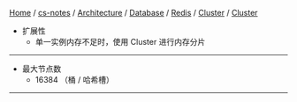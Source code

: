 [Home](https://mengxianbin.github.io) /
[cs-notes](https://mengxianbin.github.io/cs-notes/site) /
[Architecture](https://mengxianbin.github.io/cs-notes/site/Architecture) /
[Database](https://mengxianbin.github.io/cs-notes/site/Architecture/Database) /
[Redis](https://mengxianbin.github.io/cs-notes/site/Architecture/Database/Redis) /
[Cluster](https://mengxianbin.github.io/cs-notes/site/Architecture/Database/Redis/Cluster) /
[Cluster](https://mengxianbin.github.io/cs-notes/site/Architecture/Database/Redis/Cluster/Cluster)

* 扩展性
    * 单一实例内存不足时，使用 Cluster 进行内存分片

---

* 最大节点数
    * 16384 （桶 / 哈希槽）

---
